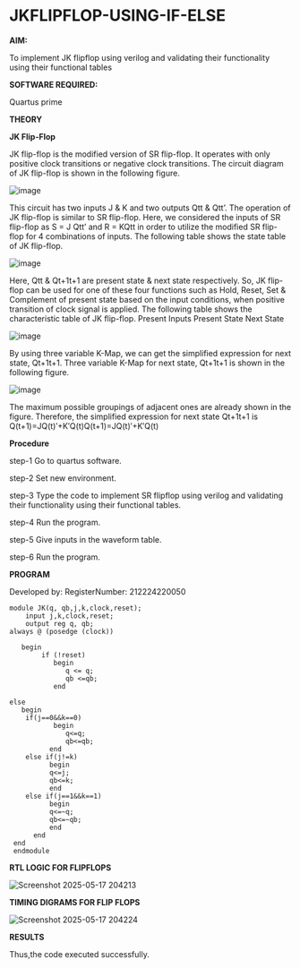 # JKFLIPFLOP-USING-IF-ELSE

**AIM:** 

To implement  JK flipflop using verilog and validating their functionality using their functional tables

**SOFTWARE REQUIRED:**

Quartus prime

**THEORY**

**JK Flip-Flop**

JK flip-flop is the modified version of SR flip-flop. It operates with only positive clock transitions or negative clock transitions. The circuit diagram of JK flip-flop is shown in the following figure.

![image](https://github.com/naavaneetha/JKFLIPFLOP-USING-IF-ELSE/assets/154305477/a649c30b-232b-4558-b188-fd6c09845180)


This circuit has two inputs J & K and two outputs Qtt & Qtt’. The operation of JK flip-flop is similar to SR flip-flop. Here, we considered the inputs of SR flip-flop as S = J Qtt’ and R = KQtt in order to utilize the modified SR flip-flop for 4 combinations of inputs. The following table shows the state table of JK flip-flop.

![image](https://github.com/naavaneetha/JKFLIPFLOP-USING-IF-ELSE/assets/154305477/c4360742-e8a8-4937-b089-c46c0433f9a3)

 
Here, Qtt & Qt+1t+1 are present state & next state respectively. So, JK flip-flop can be used for one of these four functions such as Hold, Reset, Set & Complement of present state based on the input conditions, when positive transition of clock signal is applied. The following table shows the characteristic table of JK flip-flop. Present Inputs Present State Next State
 
![image](https://github.com/naavaneetha/JKFLIPFLOP-USING-IF-ELSE/assets/154305477/6c275261-a6d5-4c37-a3a7-1e88ca11c4cd)

By using three variable K-Map, we can get the simplified expression for next state, Qt+1t+1. Three variable K-Map for next state, Qt+1t+1 is shown in the following figure.
 
![image](https://github.com/naavaneetha/JKFLIPFLOP-USING-IF-ELSE/assets/154305477/5174f41b-0ce0-4329-a372-6d1943ea6673)

The maximum possible groupings of adjacent ones are already shown in the figure. Therefore, the simplified expression for next state Qt+1t+1 is Q(t+1)=JQ(t)′+K′Q(t)Q(t+1)=JQ(t)′+K′Q(t)

**Procedure**

step-1 Go to quartus software.

step-2 Set new environment.

step-3 Type the code to implement SR flipflop using verilog and validating their functionality using their functional tables.

step-4 Run the program.

step-5 Give inputs in the waveform table.

step-6 Run the program.

**PROGRAM**

Developed by: RegisterNumber: 212224220050
```
module JK(q, qb,j,k,clock,reset);
    input j,k,clock,reset;
    output reg q, qb;
always @ (posedge (clock))

   begin 
       	if (!reset)
           begin
              q <= q;
              qb <=qb;
           end   
        
else
   begin
	if(j==0&&k==0)
           begin
              q<=q;
              qb<=qb;
	      end
	else if(j!=k)
	      begin
	      q<=j;
	      qb<=k;
	      end
	else if(j==1&&k==1)
	      begin
	      q<=~q;
	      qb<=~qb;
	      end
	  end
 end
 endmodule
 ```
**RTL LOGIC FOR FLIPFLOPS**

![Screenshot 2025-05-17 204213](https://github.com/user-attachments/assets/1562d20d-7caf-40c1-8ada-6f06ef46ce70)

**TIMING DIGRAMS FOR FLIP FLOPS**

![Screenshot 2025-05-17 204224](https://github.com/user-attachments/assets/a267beef-e73d-482e-adad-67b8227bf8e2)

**RESULTS**

Thus,the code executed successfully.
